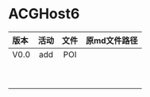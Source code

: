 # ACGHost6



| 版本 | 活动 |  文件   | 原md文件路径 |
| :--- | :--: | :-----: | ------------ |
| V0.0 | add  | POI |  |
|      |      |         |              |
|      |      |         |              |
|      |      |         |              |
|      |      |         |              |
|      |      |         |              |
|      |      |         |              |
|      |      |         |              |
|      |      |         |              |
|      |      |         |              |